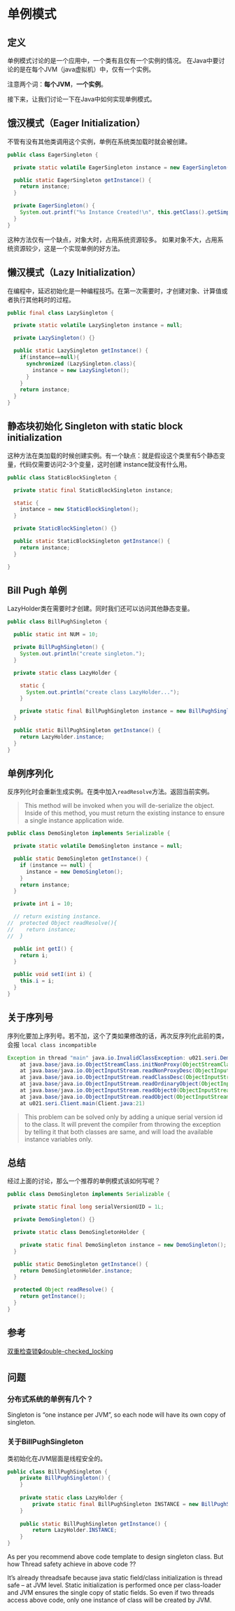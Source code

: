 

# 单例模式

## 定义

单例模式讨论的是一个应用中，一个类有且仅有一个实例的情况。
在Java中要讨论的是在每个JVM（java虚拟机）中，仅有一个实例。

注意两个词：**每个JVM**，**一个实例**。

接下来，让我们讨论一下在Java中如何实现单例模式。

## 饿汉模式（Eager Initialization）

不管有没有其他类调用这个实例，单例在系统类加载时就会被创建。

```java
public class EagerSingleton {

  private static volatile EagerSingleton instance = new EagerSingleton();

  public static EagerSingleton getInstance() {
    return instance;
  }

  private EagerSingleton() {
    System.out.printf("%s Instance Created!\n", this.getClass().getSimpleName());
  }
}
```

这种方法仅有一个缺点，对象大时，占用系统资源较多。
如果对象不大，占用系统资源较少，这是一个实现单例的好方法。

## 懒汉模式（Lazy Initialization）

在编程中，延迟初始化是一种编程技巧。在第一次需要时，才创建对象、计算值或者执行其他耗时的过程。

```java
public final class LazySingleton {

  private static volatile LazySingleton instance = null;

  private LazySingleton() {}

  public static LazySingleton getInstance() {
    if(instance==null){
      synchronized (LazySingleton.class){
        instance = new LazySingleton();
      }
    }
    return instance;
  }
}
```

## 静态块初始化 Singleton with static block initialization

这种方法在类加载的时候创建实例。有一个缺点：就是假设这个类里有5个静态变量，代码仅需要访问2-3个变量，这时创建
instance就没有什么用。

```java
public class StaticBlockSingleton {

  private static final StaticBlockSingleton instance;

  static {
    instance = new StaticBlockSingleton();
  }

  private StaticBlockSingleton() {}

  public static StaticBlockSingleton getInstance() {
    return instance;
  }

}
```

## Bill Pugh 单例

LazyHolder类在需要时才创建。同时我们还可以访问其他静态变量。


```java
public class BillPughSingleton {

  public static int NUM = 10;

  private BillPughSingleton() {
    System.out.println("create singleton.");
  }

  private static class LazyHolder {

    static {
      System.out.println("create class LazyHolder...");
    }

    private static final BillPughSingleton instance = new BillPughSingleton();
  }

  public static BillPughSingleton getInstance() {
    return LazyHolder.instance;
  }
}
```

## 单例序列化

反序列化时会重新生成实例。在类中加入`readResolve`方法。返回当前实例。

>This method will be invoked when you will de-serialize the object. Inside of this method, you must return the existing instance to ensure a single instance application wide.

```java
public class DemoSingleton implements Serializable {

  private static volatile DemoSingleton instance = null;

  public static DemoSingleton getInstance() {
    if (instance == null) {
      instance = new DemoSingleton();
    }
    return instance;
  }

  private int i = 10;

  // return existing instance.
//  protected Object readResolve(){
//    return instance;
//  }

  public int getI() {
    return i;
  }

  public void setI(int i) {
    this.i = i;
  }
}
```

## 关于序列号

序列化要加上序列号。若不加，这个了类如果修改的话，再次反序列化此前的类，会报 `local class incompatible`

```java
Exception in thread "main" java.io.InvalidClassException: u021.seri.DemoSingleton; local class incompatible: stream classdesc serialVersionUID = -6928200329713978600, local class serialVersionUID = 2784835485903072265
	at java.base/java.io.ObjectStreamClass.initNonProxy(ObjectStreamClass.java:689)
	at java.base/java.io.ObjectInputStream.readNonProxyDesc(ObjectInputStream.java:1903)
	at java.base/java.io.ObjectInputStream.readClassDesc(ObjectInputStream.java:1772)
	at java.base/java.io.ObjectInputStream.readOrdinaryObject(ObjectInputStream.java:2060)
	at java.base/java.io.ObjectInputStream.readObject0(ObjectInputStream.java:1594)
	at java.base/java.io.ObjectInputStream.readObject(ObjectInputStream.java:430)
	at u021.seri.Client.main(Client.java:21)
```

>This problem can be solved only by adding a unique serial version id to the class. It will prevent the compiler from throwing the exception by telling it that both classes are same, and will load the available instance variables only.

## 总结

经过上面的讨论，那么一个推荐的单例模式该如何写呢？

```java
public class DemoSingleton implements Serializable {

  private static final long serialVersionUID = 1L;

  private DemoSingleton() {}

  private static class DemoSingletonHolder {

    private static final DemoSingleton instance = new DemoSingleton();
  }

  public static DemoSingleton getInstance() {
    return DemoSingletonHolder.instance;
  }

  protected Object readResolve() {
    return getInstance();
  }
}
```

## 参考

[双重检查锁🔒double-checked_locking](https://en.wikipedia.org/wiki/Double-checked_locking)

## 问题

### 分布式系统的单例有几个？

Singleton is “one instance per JVM”, so each node will have its own copy of singleton.


### 关于BillPughSingleton

类初始化在JVM层面是线程安全的。

```java
public class BillPughSingleton {
    private BillPughSingleton() {
    }
  
    private static class LazyHolder {
        private static final BillPughSingleton INSTANCE = new BillPughSingleton();
    }
  
    public static BillPughSingleton getInstance() {
        return LazyHolder.INSTANCE;
    }
}
```

As per you recommend above code template to design singleton class.
But how Thread safety achieve in above code ??

It’s already threadsafe because java static field/class 
initialization is thread safe – at JVM level. 
Static initialization is performed once per class-loader and JVM 
ensures the single copy of static fields. So even if two threads access above code, 
only one instance of class will be created by JVM.

